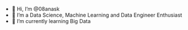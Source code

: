 - 👋 Hi, I’m @08anask
- 👀 I’m a Data Science, Machine Learning and Data Engineer Enthusiast
- 🌱 I’m currently learning Big Data

<!---
08anask/08anask is a ✨ special ✨ repository because its `README.md` (this file) appears on your GitHub profile.
You can click the Preview link to take a look at your changes.
--->
